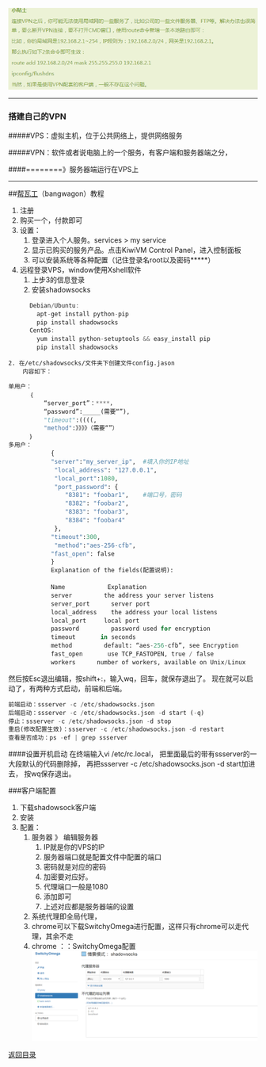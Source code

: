 ![](1487302246.png)


------------------------
### 搭建自己的VPN

#####VPS：虚拟主机，位于公共网络上，提供网络服务

#####VPN：软件或者说电脑上的一个服务，有客户端和服务器端之分，

####========》服务器端运行在VPS上

------------------

##[帮瓦工](https://bwh1.net/)（bangwagon）教程
1. 注册
2. 购买一个，付款即可
3. 设置：
    1. 登录进入个人服务。services > my service
    2. 显示已购买的服务产品。点击KiwiVM Control Panel，进入控制面板
    3. 可以安装系统等各种配置（记住登录名root以及密码*****）
4. 远程登录VPS，window使用Xshell软件
    1. 上步3的信息登录
    2. 安装shadowsocks
```C++
      Debian/Ubuntu:
        apt-get install python-pip
        pip install shadowsocks 
      CentOS:
        yum install python-setuptools && easy_install pip
        pip install shadowsocks
```
    2. 在/etc/shadowsocks/文件夹下创建文件config.jason
        内容如下：
```python
单用户：
      ｛
          “server_port”：****，
          “password”:_____(需要“”),
          "timeout":((((,
          "method":》》》》（需要“”）
      ｝
多用户：
            {
            "server":"my_server_ip",  #填入你的IP地址
             "local_address": "127.0.0.1",
             "local_port":1080,
             "port_password": {
                "8381": "foobar1",    #端口号，密码
                "8382": "foobar2",
                "8383": "foobar3",
                "8384": "foobar4"
             },
            "timeout":300,
             "method":"aes-256-cfb",
            "fast_open": false
            }
            Explanation of the fields(配置说明):
            
            Name	        Explanation
            server	       the address your server listens
            server_port 	 server port
            local_address    the address your local listens
            local_port	   local port
            password	     password used for encryption
            timeout	      in seconds
            method	       default: “aes-256-cfb”, see Encryption
            fast_open	    use TCP_FASTOPEN, true / false
            workers	     number of workers, available on Unix/Linux
```
然后按Esc退出编辑，按shift+:，输入wq，回车，就保存退出了。
现在就可以启动了，有两种方式启动，前端和后端。 
```python
前端启动：ssserver -c /etc/shadowsocks.json
后端启动：ssserver -c /etc/shadowsocks.json -d start (-q)
停止：ssserver -c /etc/shadowsocks.json -d stop
重启(修改配置生效)：ssserver -c /etc/shadowsocks.json -d restart
查看是否成功：ps -ef | grep ssserver
```
####设置开机启动 
在终端输入vi /etc/rc.local， 
把里面最后的带有ssserver的一大段默认的代码删除掉， 
再把ssserver -c /etc/shadowsocks.json -d start加进去， 
按wq保存退出。

###客户端配置
1. 下载shadowsock客户端
2. 安装
3. 配置：
    1. 服务器 》 编辑服务器
        1. IP就是你的VPS的IP
        2. 服务器端口就是配置文件中配置的端口
        3. 密码就是对应的密码
        4. 加密要对应好。
        5. 代理端口一般是1080
        6. 添加即可
        7. 上述对应都是服务器端的设置
    2. 系统代理即全局代理，
    3. chrome可以下载SwitchyOmega进行配置，这样只有chrome可以走代理，其余不走
    4. chrome ：：SwitchyOmega配置
    ![](/assets/微信截图_20170612124457.png)
    
[返回目录](SUMMARY.md)